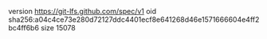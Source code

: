 version https://git-lfs.github.com/spec/v1
oid sha256:a04c4ce73e280d72127ddc4401ecf8e641268d46e1571666604e4ff2bc4ff6b6
size 15078
